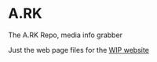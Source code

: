 # A.RK
The A.RK Repo, media info grabber

Just the web page files for the [WIP website](http://pxgamer.github.io/A.RK/)
